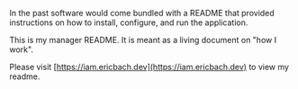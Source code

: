 In the past software would come bundled with a README that provided instructions on how to install, configure, and run the application.

This is my manager README. It is meant as a living document on "how I work".

Please visit [https://iam.ericbach.dev](https://iam.ericbach.dev) to view my readme.
